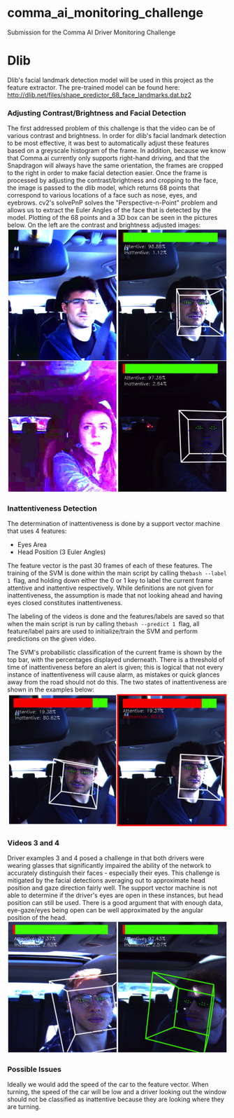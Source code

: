 # comma_ai_monitoring_challenge
Submission for the Comma AI Driver Monitoring Challenge

# Dlib
Dlib's facial landmark detection model will be used in this project as the feature extractor. The pre-trained model can be found here:
http://dlib.net/files/shape_predictor_68_face_landmarks.dat.bz2

### Adjusting Contrast/Brightness and Facial Detection
The first addressed problem of this challenge is that the video can be of various contrast and brightness. In order for dlib's facial landmark detection to be most effective, it was best to automatically adjust these features based on a greyscale histogram of the frame. In addition, because we know that Comma.ai currently only supports right-hand driving, and that the Snapdragon will always have the same orientation, the frames are cropped to the right in order to make facial detection easier. Once the frame is processed by adjusting the contrast/brightness and cropping to the face, the image is passed to the dlib model, which returns 68 points that correspond to various locations of a face such as nose, eyes, and eyebrows. cv2's solvePnP solves the "Perspective-n-Point" problem and allows us to extract the Euler Angles of the face that is detected by the model. Plotting of the 68 points and a 3D box can be seen in the pictures below. On the left are the contrast and brightness adjusted images:
![alt text](https://raw.githubusercontent.com/seccode/comma_ai_monitoring_challenge/master/group_1.png)

### Inattentiveness Detection
The determination of inattentiveness is done by a support vector machine that uses 4 features:
- Eyes Area
- Head Position (3 Euler Angles)

The feature vector is the past 30 frames of each of these features. The training of the SVM is done within the main script by calling the```bash
--label 1 ```flag, and holding down either the 0 or 1 key to label the current frame attentive and inattentive respectively. While definitions are not given for inattentiveness, the assumption is made that not looking ahead and having eyes closed constitutes inattentiveness.

The labeling of the videos is done and the features/labels are saved so that when the main script is run by calling the```bash
--predict 1 ```flag, all feature/label pairs are used to initialize/train the SVM and perform predictions on the given video.

The SVM's probabilistic classification of the current frame is shown by the top bar, with the percentages displayed underneath. There is a threshold of time of inattentiveness before an alert is given; this is logical that not every instance of inattentiveness will cause alarm, as mistakes or quick glances away from the road should not do this. The two states of inattentiveness are shown in the examples below:
![alt text](https://raw.githubusercontent.com/seccode/comma_ai_monitoring_challenge/master/group_2.png)

### Videos 3 and 4
Driver examples 3 and 4 posed a challenge in that both drivers were wearing glasses that significantly impaired the ability of the network to accurately distinguish their faces - especially their eyes. This challenge is mitigated by the facial detections averaging out to approximate head position and gaze direction fairly well. The support vector machine is not able to determine if the driver's eyes are open in these instances, but head position can still be used. There is a good argument that with enough data, eye-gaze/eyes being open can be well approximated by the angular position of the head.
![alt text](https://raw.githubusercontent.com/seccode/comma_ai_monitoring_challenge/master/group_3.png)

### Possible Issues
Ideally we would add the speed of the car to the feature vector. When turning, the speed of the car will be low and a driver looking out the window should not be classified as inattentive because they are looking where they are turning.


#
